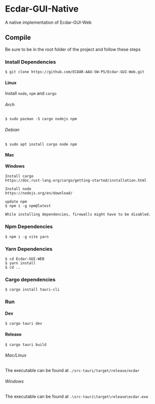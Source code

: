 # Ecdar-GUI-Native

A native implementation of Ecdar-GUI-Web

## Compile
Be sure to be in the root folder of the project and follow these steps

### Install Dependencies


```
$ git clone https://github.com/ECDAR-AAU-SW-P5/Ecdar-GUI-Web.git
```

#### Linux

Install `node`, `npm` and `cargo`
###### Arch
```
$ sudo pacman -S cargo nodejs npm
```

###### Debian
```
$ sudo apt install cargo node npm 
```

#### Mac

#### Windows
```
Install cargo
https://doc.rust-lang.org/cargo/getting-started/installation.html

Install node
https://nodejs.org/en/download/

update npm
$ npm i -g npm@latest

While installing dependencies, firewalls might have to be disabled.
```

### Npm Dependencies
```
$ npm i -g vite yarn

``` 

### Yarn Dependencies
```
$ cd Ecdar-GUI-WEB
$ yarn install
$ cd ..

```

### Cargo dependencies
```
$ cargo install tauri-cli 
```
### Run
#### Dev
```
$ cargo tauri dev
```
#### Release
```
$ cargo tauri build
```

###### Mac/Linux
The executable can be found at `./src-tauri/target/release/ecdar`
###### Windows
The executable can be found at `.\src-tauri\target\release\ecdar.exe`

